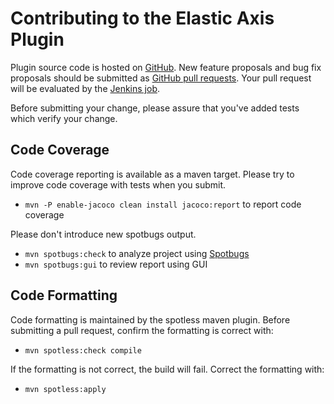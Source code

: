 # Contributing to the Elastic Axis Plugin

Plugin source code is hosted on [GitHub](https://github.com/jenkinsci/elastic-axis-plugin).
New feature proposals and bug fix proposals should be submitted as
[GitHub pull requests](https://help.github.com/articles/creating-a-pull-request).
Your pull request will be evaluated by the [Jenkins job](https://ci.jenkins.io/job/Plugins/job/elastic-axis-plugin/).

Before submitting your change, please assure that you've added tests which verify your change.

## Code Coverage

Code coverage reporting is available as a maven target.
Please try to improve code coverage with tests when you submit.
* `mvn -P enable-jacoco clean install jacoco:report` to report code coverage

Please don't introduce new spotbugs output.
* `mvn spotbugs:check` to analyze project using [Spotbugs](https://spotbugs.github.io)
* `mvn spotbugs:gui` to review report using GUI

## Code Formatting

Code formatting is maintained by the spotless maven plugin.
Before submitting a pull request, confirm the formatting is correct with:

* `mvn spotless:check compile`

If the formatting is not correct, the build will fail.  Correct the formatting with:

* `mvn spotless:apply`
